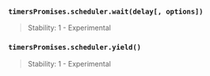 ### `timersPromises.scheduler.wait(delay[, options])`

<!-- YAML
added: v17.3.0
-->

> Stability: 1 - Experimental

### `timersPromises.scheduler.yield()`

<!-- YAML
added: v17.3.0
-->

> Stability: 1 - Experimental
